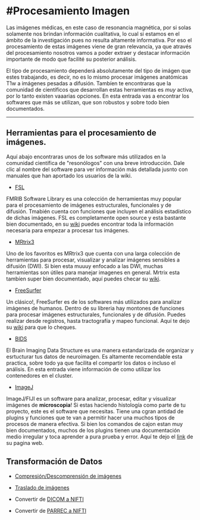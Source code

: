 # #Procesamiento Imagen

Las imágenes médicas, en este caso de resonancia magnética, por si solas solamente nos brindan información cualitativa, lo cual si estamos en el ámbito de la investigación pues no resulta altamente informativa. Por eso el procesamiento de estas imágenes viene de gran relevancia, ya que através del procesamiento nosotros vamos a poder extraer y destacar información importante de modo que facilité su posterior análisis. 

El tipo de procesamiento dependerá absolutamente del tipo de imágen que estes trabajando, es decir, no es lo mismo procesar imágenes anatómicas T1w a imágenes pesadas a difusión. Tambíen te encontraras que la comunidad de científicos que desarrollan estas herramientas es _muy_ activa, por lo tanto existen vaaarias opciones. En esta entrada vas a encontrar los softwares que más se utilizan, que son robustos y sobre todo bien documentados.  

***


## Herramientas para el procesamiento de imágenes.

Aquí abajo encontraras unos de los software más utilizados en la comunidad científica de "resonólogos" con una breve introducción. Dale clic al nombre del software para ver información más detallada jusnto con manuales que han aportado los usuarios de la wiki. 

+ [FSL](./FSL)

FMRIB Software Library es una colección de herramientas muy popular para el procesamiento de imágenes estructurales, funcionales y de difusión. Tmabién cuenta con funciones que incluyen el análisis estadístico de dichas imágenes. FSL es completamente open source y esta bastante bien documentado, en su [wiki](https://fsl.fmrib.ox.ac.uk/fsl/fslwiki) puedes encontrar toda la información necesaria para empezar a procesar tus imágenes. 

+ [MRtrix3](./MRtrix3)

Uno de los favoritos es MRtrix3 que cuenta con una larga colección de herramientas para procesar, visualizar y analizar imágenes sensibles a difusión 
(DWI). Si bien esta muuuy enfocado a las DWI, muchas herramientas son útiles para manejar imagenes en general. Mrtrix esta tambíen super bien documentado, aquí puedes checar su [wiki](https://mrtrix.readthedocs.io/en/latest/).

+ [FreeSurfer](./Grosor-cortical)

Un clásico!, FreeSurfer es de los softwares más utilizados para analizar imágenes de humanos. Dentro de su libreria hay montones de funciones para procesar imágenes estructurales, funcionales y de difusión. Puedes realizar desde registros, hasta  tractografía y mapeo funcional. Aquí te dejo su [wiki](https://surfer.nmr.mgh.harvard.edu/fswiki) para que lo cheques. 

+ [BIDS](./BIDS)

El Brain Imaging Data Structure es una manera estandarizada de organizar y esrtucturar tus datos de neuroimagen. Es altamente recomendable esta practica, sobre todo ya que facilita el compartir los datos o incluso el análisis. En esta entrada viene información de como utilizar los contenedores en el cluster.   

+ [ImageJ](./ImageJ)

ImageJ/FIJI es un software para analizar, procesar, editar y visualizar imágenes de **microscopia**! Si estas haciendo histología como parte de tu proyecto, este es el software que necesitas. Tiene una cgran antidad de plugins y funciones que te van a permitir hacer una muchos tipos de procesos de manera efectiva. Si bien los comandos de cajon estan muy bien documentados, muchos de los plugins tienen una documentación medio irregular y toca aprender a pura prueba y error. Aquí te dejo el [link](https://imagej.net/ij/) de su pagina web.

## Transformación de Datos

+ [Compresión/Descomprensión de imágenes](./Procesamiento-imagen:-Compresion)

+ [Traslado de imágenes](./Procesamiento-imagen:-Traslado)

+ Convertir de [DICOM a NIFTI](./Procesamiento-Imagen:-De-DICOM-a-NIFTI)

+ Convertir de [PARREC a NIFTI](./Procesamiento-Imagen:-De-PARREC-a-NIFTI)
